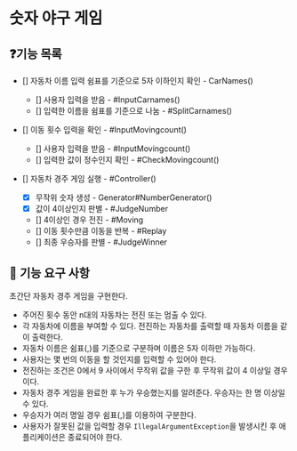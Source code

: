 # 숫자 야구 게임

## ❓기능 목록

- [] 자동차 이름 입력 쉼표를 기준으로 5자 이하인지 확인 - CarNames()

    - [] 사용자 입력을 받음 - #InputCarnames()
    - [] 입력한 이름을 쉼표를 기준으로 나눔 - #SplitCarnames()
- [] 이동 횟수 입력을 확인 - #InputMovingcount()

    - [] 사용자 입력을 받음 - #InputMovingcount()
    - [] 입력한 값이 정수인지 확인 - #CheckMovingcount()
- [] 자동차 경주 게임 실행 - #Controller()
  - [x] 무작위 숫자 생성 - Generator#NumberGenerator()
  - [X] 값이 4이상인지 판별 - #JudgeNumber
  - [] 4이상인 경우 전진 - #Moving
  - [] 이동 횟수만큼 이동을 반복 - #Replay
  - [] 최종 우승자를 판별 - #JudgeWinner


## 🚀 기능 요구 사항

초간단 자동차 경주 게임을 구현한다.

- 주어진 횟수 동안 n대의 자동차는 전진 또는 멈출 수 있다.
- 각 자동차에 이름을 부여할 수 있다. 전진하는 자동차를 출력할 때 자동차 이름을 같이 출력한다.
- 자동차 이름은 쉼표(,)를 기준으로 구분하며 이름은 5자 이하만 가능하다.
- 사용자는 몇 번의 이동을 할 것인지를 입력할 수 있어야 한다.
- 전진하는 조건은 0에서 9 사이에서 무작위 값을 구한 후 무작위 값이 4 이상일 경우이다.
- 자동차 경주 게임을 완료한 후 누가 우승했는지를 알려준다. 우승자는 한 명 이상일 수 있다.
- 우승자가 여러 명일 경우 쉼표(,)를 이용하여 구분한다.
- 사용자가 잘못된 값을 입력할 경우 `IllegalArgumentException`을 발생시킨 후 애플리케이션은 종료되어야 한다.

